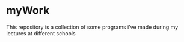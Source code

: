 # myWork
This repository is a collection of some programs i've made during my lectures at different schools
